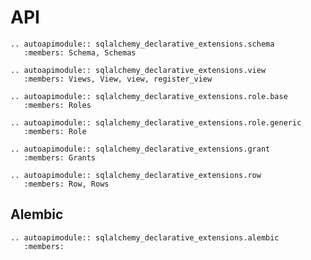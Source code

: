 # API

```{eval-rst}
.. autoapimodule:: sqlalchemy_declarative_extensions.schema
   :members: Schema, Schemas
```

```{eval-rst}
.. autoapimodule:: sqlalchemy_declarative_extensions.view
   :members: Views, View, view, register_view
```

```{eval-rst}
.. autoapimodule:: sqlalchemy_declarative_extensions.role.base
   :members: Roles
```

```{eval-rst}
.. autoapimodule:: sqlalchemy_declarative_extensions.role.generic
   :members: Role
```

```{eval-rst}
.. autoapimodule:: sqlalchemy_declarative_extensions.grant
   :members: Grants
```

```{eval-rst}
.. autoapimodule:: sqlalchemy_declarative_extensions.row
   :members: Row, Rows
```

## Alembic

```{eval-rst}
.. autoapimodule:: sqlalchemy_declarative_extensions.alembic
   :members:
```
